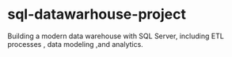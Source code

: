 # sql-datawarhouse-project
Building a modern data warehouse with SQL Server, including ETL processes , data modeling ,and analytics.
